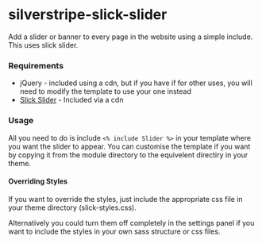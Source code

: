 # silverstripe-slick-slider

Add a slider or banner to every page in the website using a simple include. This uses slick slider.

### Requirements

- jQuery - included using a cdn, but if you have if for other uses, you will need to modify the template to use your one instead
- [Slick Slider](http://kenwheeler.github.io/slick/) - Included via a cdn

### Usage

All you need to do is include ```<% include Slider %>``` in your template where you want the slider to appear. You can customise the template if you want by copying it from the module directory to the equivelent directiry in your theme.

#### Overriding Styles

If you want to override the styles, just include the appropriate css file in your theme directory (slick-styles.css).

Alternatively you could turn them off completely in the settings panel if you want to include the styles in your own sass structure or css files.